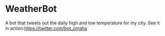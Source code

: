 # WeatherBot
A bot that tweets out the daily high and low temperature for my city.
See it in action:https://twitter.com/bot_omaha
